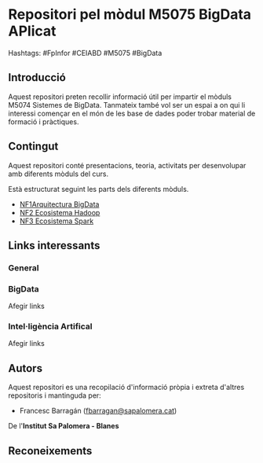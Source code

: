 # Repositori pel mòdul M5075 BigData APlicat

Hashtags: #FpInfor #CEIABD  #M5075 #BigData

## Introducció

Aquest repositori preten recollir informació útil per impartir el mòduls  M5074 Sistemes de BigData. Tanmateix també vol ser un espai a on qui li interessi començar en el món de les base de dades poder trobar material de formació i pràctiques.

## Contingut

Aquest repositori conté presentacions, teoria, activitats  per desenvolupar amb diferents mòduls del curs.

Està estructurat seguint les parts dels diferents mòduls.

* [NF1Arquitectura BigData](<NF1 Arquitectura Bigdata/README.md>)
* [NF2 Ecosistema Hadoop](<NF2 Ecosistema Hadoop/README.md>)
* [NF3 Ecosistema Spark](<NF3 Ecosistema Spark/README.md>)

## Links interessants

### General
  
### BigData

Afegir links

### Intel·ligència Artifical

Afegir links

## Autors

Aquest repositori es una recopilació d'informació pròpia i extreta d'altres repositoris i mantinguda per:

* Francesc Barragán (<fbarragan@sapalomera.cat>)

De l'**Institut Sa Palomera - Blanes**

## Reconeixements

